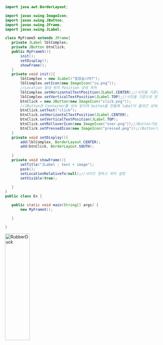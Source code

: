  ```java
 import java.awt.BorderLayout;

import javax.swing.ImageIcon;
import javax.swing.JButton;
import javax.swing.JFrame;
import javax.swing.JLabel;

class MyFrame5 extends JFrame{
	private JLabel lblComplex;
	private JButton btnClick;
	public MyFrame5(){
		init();
		setDisplay();
		showFrame();
	}
	private void init(){
		lblComplex = new JLabel("알겠습니까?");
		lblComplex.setIcon(new ImageIcon("iu.png"));
		//Location 절대 위치 Position 상대 위치
		lblComplex.setHorizontalTextPosition(JLabel.CENTER);//사진을 기준으로 문자를 수평 중심 
		lblComplex.setVerticalTextPosition(JLabel.TOP);//사진을 기준으로 문자를 수직 위
		btnClick = new JButton(new ImageIcon("click.png"));
		//JButton은 Container를 상속 받으며 button을 만들때 label이 올라간 상태로 생성 된다.
		btnClick.setText("click");
		btnClick.setHorizontalTextPosition(JLabel.CENTER);
		btnClick.setVerticalTextPosition(JLabel.TOP);
		btnClick.setRolloverIcon(new ImageIcon("over.png"));//Button기능: 커서를 버튼을 올렸을때 이미지 설정
		btnClick.setPressedIcon(new ImageIcon("pressed.png"));//Button기능: 버튼을 눌렸을때 이미지 설정 
	}
	private void setDisplay(){
		add(lblComplex, BorderLayout.CENTER);
		add(btnClick, BorderLayout.SOUTH);
		
	}
	private void showFrame(){
		setTitle("JLabel : text + image");
		pack();
		setLocationRelativeTo(null);//사이즈 정하고 위치 설정
		setVisible(true);
		
	}
}
public class Ex {

	public static void main(String[] args) {
		new MyFrame5();

	}

}
```
<img src="https://postfiles.pstatic.net/MjAyMjA1MTlfMTg5/MDAxNjUyOTYwMzY3Mzc0.AF8FnhnGva0UoORzkTZP-Vg0O7yZIs-c9pH0szobqOgg.j6m7V6SDo7yrmnTOGkDp7bd_LzRCVLDLtfTaJQkFxk4g.PNG.forget980/image.png?type=w580" width="40%" height="30%" title="px(픽셀) 크기 설정" alt="RubberDuck"></img>
